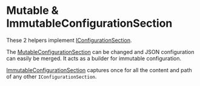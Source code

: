 # Mutable & ImmutableConfigurationSection

These 2 helpers implement [IConfigurationSection](https://learn.microsoft.com/fr-fr/dotnet/api/microsoft.extensions.configuration.iconfigurationsection).

The [MutableConfigurationSection](MutableConfigurationSection.cs) can be changed and JSON configuration can easily
be merged. It acts as a builder for immutable configuration.

[ImmutableConfigurationSection](ImmutableConfigurationSection.cs) captures once for all the content and path of any
other `IConfigurationSection`.

